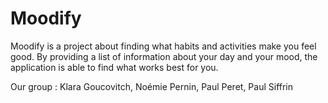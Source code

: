 # Moodify

Moodify is a project about finding what habits and activities make you feel good. By providing a list of information about your day and your mood, the application is able to find what works best for you.

Our group : Klara Goucovitch, Noémie Pernin, Paul Peret, Paul Siffrin
